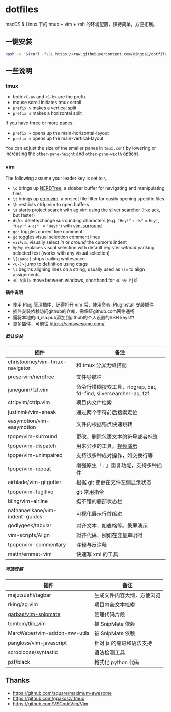 # dotfiles

macOS & Linux 下的 tmux + vim + zsh 的环境配置，保持简单，方便拓展。

## 一键安装

```bash
bash -c "$(curl -fsSL https://raw.githubusercontent.com/yingca1/dotfiles/master/install.sh)"
```

## 一些说明

### tmux

* both `<C-a>` and `<C-b>` are the prefix
* mouse scroll initiates tmux scroll
* `prefix v` makes a vertical split
* `prefix s` makes a horizontal split

If you have three or more panes:

* `prefix +` opens up the main-horizontal-layout
* `prefix =` opens up the main-vertical-layout

You can adjust the size of the smaller panes in `tmux.conf` by lowering or increasing the `other-pane-height` and `other-pane-width` options.

### vim

The following assume your leader key is set to `\`.

* `\d` brings up [NERDTree](https://github.com/scrooloose/nerdtree), a sidebar buffer for navigating and manipulating files
* `\t` brings up [ctrlp.vim](https://github.com/ctrlpvim/ctrlp.vim), a project file filter for easily opening specific files
* `\b` restricts ctrlp.vim to open buffers
* `\a` starts project search with [ag.vim](https://github.com/rking/ag.vim) using [the silver searcher](https://github.com/ggreer/the_silver_searcher) (like ack, but faster)
* `ds`/`cs` delete/change surrounding characters (e.g. `"Hey!"` + `ds"` = `Hey!`, `"Hey!"` + `cs"'` = `'Hey!'`) with [vim-surround](https://github.com/tpope/vim-surround)
* `gcc` toggles current line comment
* `gc` toggles visual selection comment lines
* `vii`/`vai` visually select *in* or *around* the cursor's indent
* `Vp`/`vp` replaces visual selection with default register *without* yanking selected text (works with any visual selection)
* `\[space]` strips trailing whitespace
* `<C-]>` jump to definition using ctags
* `\l` begins aligning lines on a string, usually used as `\l=` to align assignments
* `<C-hjkl>` move between windows, shorthand for `<C-w> hjkl`

#### 插件说明

* 使用 Plug 管理插件，记得打开 vim 后，使用命令 :PlugInstall 安装插件
* 插件安装依赖访问github的仓库，需保证github.com网络通畅
* 需将本地的id_isa.pub添加到github的个人设置的SSH keys中
* 更多插件，可前往 <https://vimawesome.com/>

##### 默认安装

| 插件                            |  备注                                                                                         |
| ------------------------------- | -------------------------------------------------------------------------------------------- |
| christoomey/vim-tmux-navigator  | 和 tmux 分屏无缝搭配                                                                         |
| preservim/nerdtree              | 文件导航栏                                                                                   |
| junegunn/fzf.vim                | 命令行模糊搜索工具，ripgrep, bat, fd-find, silversearcher-ag, fzf    |
| ctrlpvim/ctrlp.vim              | 项目内文件检索                                                                               |
| justinmk/vim-sneak              | 通过两个字符前后搜索定位                                        |
| easymotion/vim-easymotion       | 文件内根据锚点快速跳转                                                                       |
| tpope/vim-surround              | 更改、删除包裹文本的符号或者标签                                                             |
| tpope/vim-dispatch              | 用来异步的工具。[视频演示](https://vimeo.com/63116209)                                       |
| tpope/vim-unimpaired            | 支持很多种成对操作，如交换行等                                                               |
| tpope/vim-repeat                | 增强原生「 . 」重复功能，支持多种插件                                                        |
| airblade/vim-gitgutter          | 根据 git 变更在文件左侧显示状态                                                              |
| tpope/vim-fugitive              | git 常用指令                                                                                 |
| bling/vim-airline               | 挺不错的底部状态栏                                                                           |
| nathanaelkane/vim-indent-guides | 可视化展示行首缩进                                                                           |
| godlygeek/tabular               | 对齐文本，如表格等。[录屏演示](http://vimcasts.org/episodes/aligning-text-with-tabular-vim/) |
| vim-scripts/Align               | 对齐代码，例如在变量声明时                                                                   |
| tpope/vim-commentary            | 注释与反注释                                                                                 |
| mattn/emmet-vim                 | 快速写 xml 的工具                                                                            |

##### 可选安装

| 插件                                                          |  备注                       |
| ------------------------------------------------------------- | -------------------------- |
| majutsushi/tagbar                                             | 生成文件内容大纲，方便浏览 |
| rking/ag.vim                                                  | 项目内全文本检索           |
| [garbas/vim-snipmate](https://github.com/garbas/vim-snipmate) | 管理代码片段               |
| tomtom/tlib_vim                                               | 被 SnipMate 依赖           |
| MarcWeber/vim-addon-mw-utils                                  | 被 SnipMate 依赖           |
| pangloss/vim-javascript                                       | 针对 js 的缩进和语法支持   |
| scrooloose/syntastic                                          | 语法检测工具               |
| psf/black                                                     | 格式化 python 代码         |

## Thanks

* <https://github.com/square/maximum-awesome>
* <https://github.com/gpakosz/.tmux>
* <https://github.com/VSCodeVim/Vim>
